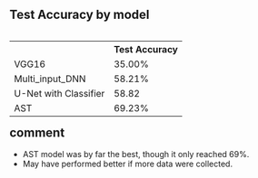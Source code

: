 ## **Test Accuracy by model**
<table align="left">
  <tr>
    <th></th>
    <th>Test Accuracy</th>
  </tr>
  <tr>
    <td>VGG16</td>
    <td>35.00%</td>
  </tr>
  <tr>
    <td>Multi_input_DNN</td>
    <td>58.21%</td>
  </tr>
  <tr>
    <td>U-Net with Classifier</td>
    <td>58.82</td>
  </tr>
  <tr>
    <td>AST</td>
    <td>69.23%</t>
  </tr>
</table>

## **comment**
- AST model was by far the best, though it only reached 69%.
- May have performed better if more data were collected.